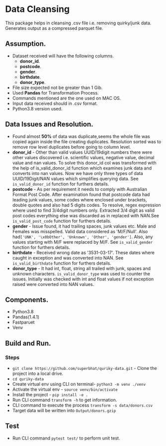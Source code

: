 # Data Cleansing
This package helps in cleansing .csv file i.e. removing quirky/junk data. Generates output as a compressed parquet file.

## Assumption.
- Dataset received will have the following columns.
  - **donor_id**.
  - **postcode**. 
  - **gender**.
  - **birthdate**.
  - **donor_type**.
- File size expected not be greater than 1 Gib.
- Used **Pandas** for Transformation Process.
- Commands mentioned are the one used on MAC OS.
- Input data received should in .csv format.
- Python3.8 version used.

## Data Issues and Resolution.
- Found almost **50%** of data was duplicate,seems the whole file was copied again inside the file creating duplicates. Resolution sorted was to remove row level duplicates before going to column level.
- **donor_id** - Other than valid values UUID/19digit numbers there were other values discovered i.e. scientific values, negative value, decimal value and nan values. To solve this donor_id col was transformed with the help of is_valid_donor_id function
which examines junk data and converts into nan values. Now we have only three types of data UUID/19Digit/NAN values which simplifies querying data. See `is_valid_donor_id` function for furthers details.
- **postcode** - As per requirement it needs to comply with Australian Format Post Code. After examination found that postcode data had leading junk values, some codes where enclosed under brackets, double quotes and also had 5 digits codes. To resolve, regex expression where used to find 3/4digit numbers only. 
Extracted 3/4 digit as valid post codes everything else was discarded as in replaced with NAN.See `is_valid_post_code` function for furthers details.
- **gender** - Issue found, it had trailing spaces, junk values etc. Male and Females was misspelled. Valid data considered as 'M/F/Null'. Also had`['UNK', '\x0bOther', 'Unknown', 'Other', 'gender']`. Also, any values starting with M/F were replaced by M/F.
See `is_valid_gender` function for furthers details.
- **birthdate** - Received wrong date as '3531-03-17'. These dates where caught in exception and was converted into NAN. See `is_valid_birthdate` function for furthers details.  
- **donor_type** - It had int, float, string all trailed with junk, spaces and unknown characters. `is_valid_donor_type` was used to counter the issues. Initially was checked with int and float values if not exception raised were converted into NAN values.

## Components.
- Python3.8
- Pandas(1.4.1)
- Fastparuet
- Venv

## Build and Run.
### Steps
- `git clone https://github.com/superbhat/quriky-data.git` - Clone the project into a local drive.
- `cd quriky-data`
- Create virtual env using CLI on terminal- `python3 -m venv ./venv`
- Activate the virtual env - `source venv/bin/activate`
- Install the project - `pip install -e .`
- Run CLI command `transform -h` to get information. 
- CLI command to execute the process `transform -s data/donors.csv`
- Target data will be written into `Output/donors.gzip`

## Test
- Run CLI command `pytest test/` to perform unit test.
